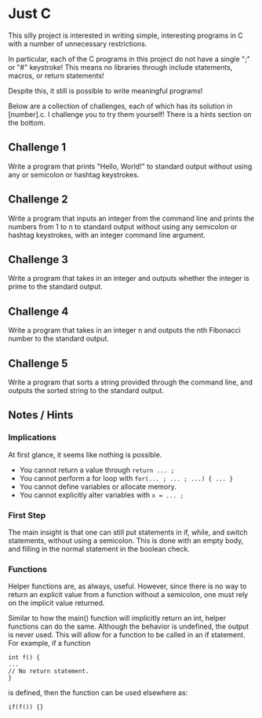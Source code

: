 # Just C

This silly project is interested in writing simple, interesting programs in C with a number of unnecessary restrictions.

In particular, each of the C programs in this project do not have a single ";" or "#" keystroke! This means no libraries through include statements, macros, or return statements! 

Despite this, it still is possible to write meaningful programs! 

Below are a collection of challenges, each of which has its solution in [number].c. I challenge you to try them yourself! There is a hints section on the bottom.

## Challenge 1

Write a program that prints "Hello, World!" to standard output without using any or semicolon or hashtag keystrokes.

## Challenge 2

Write a program that inputs an integer from the command line and prints the numbers from 1 to n to standard output without using any semicolon or hashtag keystrokes, with an integer command line argument.

## Challenge 3

Write a program that takes in an integer and outputs whether the integer is prime to the standard output.

## Challenge 4

Write a program that takes in an integer n and outputs the nth Fibonacci number to the standard output.

## Challenge 5

Write a program that sorts a string provided through the command line, and outputs the sorted string to the standard output.

## Notes / Hints

### Implications

At first glance, it seems like nothing is possible.

- You cannot return a value through `return ... ;`
- You cannot perform a for loop with `for(... ; ... ; ...) { ... }`
- You cannot define variables or allocate memory.
- You cannot explicitly alter variables with `x = ... ;`

### First Step

The main insight is that one can still put statements in if, while, and switch statements, without using a semicolon. This is done with an empty body, and filling in the normal statement in the boolean check.

### Functions

Helper functions are, as always, useful. However, since there is no way to return an explicit value from a function without a semicolon, one must rely on the implicit value returned. 

Similar to how the main() function will implicitly return an int, helper functions can do the same. Although the behavior is undefined, the output is never used. This will allow for a function to be called in an if statement. 
For example, if a function

```
int f() {
...
// No return statement.
}
```
is defined, then the function can be used elsewhere as:

```if(f()) {}```

